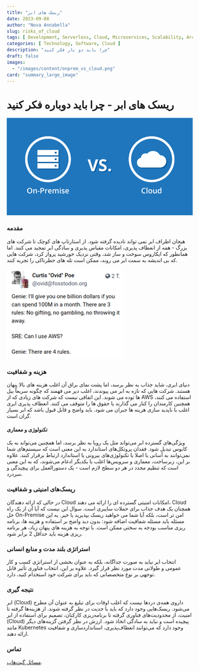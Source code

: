 ```yaml
---
title: "ریسک های ابر"
date: 2023-09-08
author: "Nova Annabella"
slug: risks_of_cloud
tags: [ Development, Serverless, Cloud, Microservices, Scalability, Architecture, Infrastructure ]
categories: [ Technology, Software, Cloud ]
description: "چرا باید دو بار فکر کنید"
draft: false
images:
  - "/images/content/onprem_vs_cloud.png"
card: "summary_large_image"
---
```



# ریسک های ابر - چرا باید دوباره فکر کنید

![aws_costs_twitter_1](/images/content/onprem_vs_cloud.png)

### مقدمه

هیجان اطراف ابر نمی تواند نادیده گرفته شود. از استارتاپ های کوچک تا شرکت های بزرگ - همه از
انعطاف پذیری، امکانات مقیاس پذیری و سادگی ابر تمجید می کنند. اما همانطور که ایکاروس سوخت و ساز شد،
وقتی نزدیک خورشید پرواز کرد، شرکت هایی که بی اندیشه به سمت ابر می روند، ممکن است تله های خطرناکی را
تجربه کنند.

![aws_costs_twitter_1](/images/content/aws_costs_twitter_1.png)

### هزینه و شفافیت

دنیای ابری، شاید جذاب به نظر برسد، اما پشت نمای براق آن اغلب هزینه های بالا پنهان هستند. شرکت هایی که تازه به ابر می
پیوندند، اغلب دیر می فهمند که چگونه سریعاً بیل ها توده می شوند. این اتفاقی نیست که شرکت های زیادی که از AWS استفاده می
کنند، همچنین کارمندان را کنار می گذارند یا حقوق ها را متوقف می کنند. انعطاف پذیری ابری اغلب با ناپدید سازی هزینه ها
جبران می شود. باید واضح و قابل قبول باشد که ابر بسیار گران است.

#### تکنولوژی و معماری

ویژگی‌های گسترده ابر می‌تواند مثل یک رویا به نظر برسد، اما همچنین می‌تواند به یک کابوس تبدیل شود. فقدان پروتکل‌های استاندارد به این معنی است که سیستم‌های شما نمی‌توانند به آسانی یا اصلا با تکنولوژی‌های بیرونی یا استاندارد ارتباط برقرار کنند. علاوه بر این، زیرساخت، معماری و سرویس‌ها اغلب با یکدیگر ادغام می‌شوند، که به این معنی است که تنظیم مجدد در هر دو سطح لازم است - یک دستورالعمل برای پیچیدگی و سردرد.


### ریسک‌های امنیتی و شفافیت

در حالی که ارائه دهندگان Cloud امکانات امنیتی گسترده ای را ارائه می دهند، Cloud همچنان یک هدف جذاب برای
حملات سایبری است. سوال این نیست که آیا آن از یک راه حل On-Premise امن تر است، بلکه آیا شما می خواهید ریسک بپذیرید
یا خیر. به این مسئله باید مسئله شفافیت اضافه شود: بدون دید واضح بر استفاده و هزینه ها، برنامه ریزی مناسب بودجه به سختی ممکن است. با توجه به هزینه های پنهان زیاد، هر برنامه ریزی هزینه باید حداقل 2 برابر شود.


### استراتژی بلند مدت و منابع انسانی

انتخاب ابر نباید به صورت جداگانه، بلکه به عنوان بخشی از استراتژی کسب و کار عمومی و طولانی مدت مورد نظر قرار گیرد. علاوه
بر این، انتخاب فناوری تأثیر قابل توجهی بر نوع متخصصانی که باید برای شرکت خود استخدام کنید، دارد.

### نتیجه گیری

ابر (Cloud) داروی همه‌ی دردها نیست که اغلب اوقات برای تبلیغ به عنوان آن مطرح می‌شود. ریسک‌هایی وجود دارد که باید با جدیت
در نظر گرفته شوند. از هزینه‌ها گرفته تا امنیت، از محدودیت‌های فناوری گرفته تا برنامه‌ریزی کارکنان، تصمیم برای استفاده از
ابر (Cloud) پیچیده است و نباید به سادگی اتخاذ شود. ارزش در نظر گرفتن گزینه‌های دیگر مانند Kubernetes وجود دارد که
می‌توانند انعطاف‌پذیری، استانداردسازی و شفافیت ارائه دهند.

### تماس

[مسائل گیت‌هاب](https://github.com/NovaAnnabella/the_unspoken/issues/new/choose).
